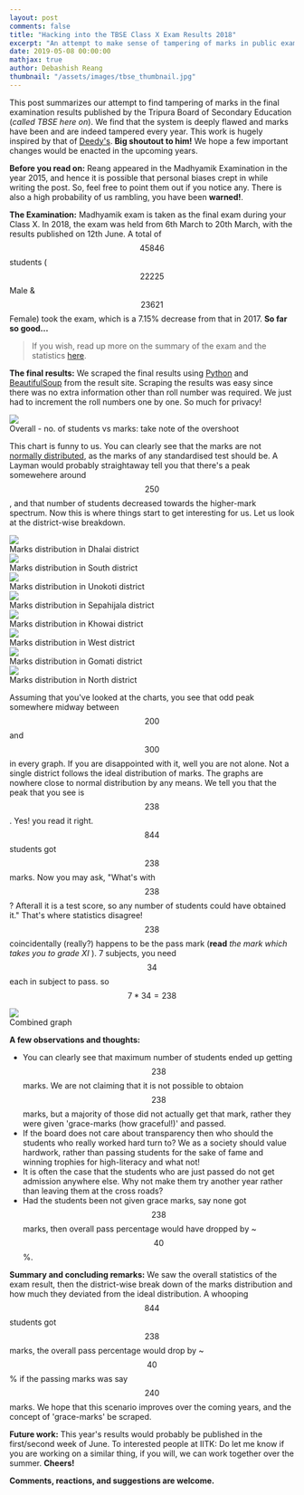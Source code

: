 ```yaml
---
layout: post
comments: false
title: "Hacking into the TBSE Class X Exam Results 2018"
excerpt: "An attempt to make sense of tampering of marks in public examinations."
date: 2019-05-08 00:00:00
mathjax: true
author: Debashish Reang
thumbnail: "/assets/images/tbse_thumbnail.jpg"
---
```



This post summarizes our attempt to find tampering of marks in the final examination results published by the Tripura Board of Secondary Education (*called TBSE here on*). We find that the system is deeply flawed and marks have been and are indeed tampered every year. This work is hugely inspired by that of [Deedy's](http://debarghyadas.com/writes/hacking-into-the-indian-education-system/). **Big shoutout to him!** We hope a few important changes would be enacted in the upcoming years.

**Before you read on:** Reang appeared in the Madhyamik Examination in the year 2015, and hence it is possible that personal biases crept in while writing the post. So, feel free to point them out if you notice any. There is also a high probability of us rambling, you have been **warned!**.

**The Examination:** Madhyamik exam is taken as the final exam during your Class X. In 2018, the exam was held from 6th March to 20th March, with the results published on 12th June. A total of $$45846$$ students ($$22225$$ Male & $$23621$$ Female) took the exam, which is a 7.15% decrease from that in 2017. **So far so good...**

> If you wish, read up more on the summary of the exam and the statistics [here](http://tbse.in/new/Madhyamik2018Abstract.html).

**The final results:** We scraped the final results using [Python](https://www.python.org) and [BeautifulSoup](https://www.crummy.com/software/BeautifulSoup/bs4/doc/) from the result site. Scraping the results was easy since there was no extra information other than roll number was required. We just had to increment the roll numbers one by one. So much for privacy! 

<div class="imgcap">
<img src="/assets/images/chart.png">
<div class="thecap">Overall - no. of students vs marks: take note of the overshoot</div>
</div>

This chart is funny to us. You can clearly see that the marks are not [normally distributed](https://en.wikipedia.org/wiki/Normal_distribution), as the marks of any standardised test should be. A Layman would probably straightaway tell you that there's a peak somewehere around $$250$$, and that number of students decreased towards the higher-mark spectrum. Now this is where things start to get interesting for us. Let us look at the district-wise breakdown.

<div class="imgcap">
<img src="/assets/images/dhalai.png">
<div class="thecap">Marks distribution in Dhalai district</div>
</div>

<div class="imgcap">
<img src="/assets/images/south.png">
<div class="thecap">Marks distribution in South district</div>
</div>

<div class="imgcap">
<img src="/assets/images/unokoti.png">
<div class="thecap">Marks distribution in Unokoti district</div>
</div>

<div class="imgcap">
<img src="/assets/images/sepahi.png">
<div class="thecap">Marks distribution in Sepahijala district</div>
</div>

<div class="imgcap">
<img src="/assets/images/khowai.png">
<div class="thecap">Marks distribution in Khowai district</div>
</div>

<div class="imgcap">
<img src="/assets/images/west.png">
<div class="thecap">Marks distribution in West district</div>
</div>

<div class="imgcap">
<img src="/assets/images/gomati.png">
<div class="thecap">Marks distribution in Gomati district</div>
</div>

<div class="imgcap">
<img src="/assets/images/north.png">
<div class="thecap">Marks distribution in North district</div>
</div>

Assuming that you've looked at the charts, you see that odd peak somewhere midway between $$200$$ and $$300$$ in  every graph. If you are disappointed with it, well you are not alone. Not a single district follows the ideal distribution of marks. The graphs are nowhere close to normal distribution by any means.
We tell you that the peak that you see is $$238$$. Yes! you read it right. $$844$$ students got $$238$$ marks. Now you may ask, "What's with $$238$$? Afterall it is a test score, so any number of students could have obtained it." That's where statistics disagree! $$238$$ coincidentally (really?) happens to be the pass mark (**read** *the mark which takes you to grade XI* ). 7 subjects, you need $$34$$ each in subject to pass. so $$ 7 * 34 = 238 $$

<div class="imgcap">
<img src="/assets/images/overall.png">
<div class="thecap">Combined graph</div>
</div>

**A few observations and thoughts:**
* You can clearly see that maximum number of students ended up getting $$238$$ marks. We are not claiming that it is not possible to obtaion $$238$$ marks, but a majority of those did not actually get that mark, rather they were given 'grace-marks (how graceful!)' and passed.
* If the board does not care about transparency then who should the students who really worked hard turn to? We as a society should value hardwork, rather than passing students for the sake of fame and winning trophies for high-literacy and what not!
* It is often the case that the students who are just passed do not get admission anywhere else. Why not make them try another year rather than leaving them at the cross roads?
* Had the students been not given grace marks, say none got $$238$$ marks, then overall pass percentage would have dropped by ~$$40$$%.

**Summary and concluding remarks:**
We saw the overall statistics of the exam result, then the district-wise break down of the marks distribution and how much they deviated from the ideal distribution. A whooping $$844$$ students got $$238$$ marks, the overall pass percentage would drop by ~$$40$$% if the passing marks was say $$240$$ marks. We hope that this scenario improves over the coming years, and the concept of 'grace-marks' be scraped. 

**Future work:**
This year's results would probably be published in the first/second week of June. To interested people at IITK: Do let me know if you are working on a similar thing, if you will, we can work together over the summer. **Cheers!**

**Comments, reactions, and suggestions are welcome.**